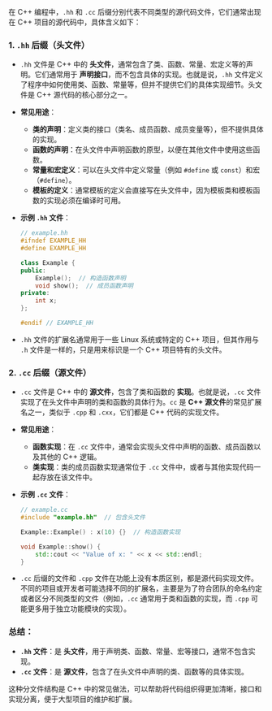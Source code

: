 在 C++ 编程中，`.hh` 和 `.cc` 后缀分别代表不同类型的源代码文件，它们通常出现在 C++ 项目的源代码中，具体含义如下：

### 1. **`.hh` 后缀（头文件）**

   - `.hh` 文件是 C++ 中的 **头文件**，通常包含了类、函数、常量、宏定义等的声明。它们通常用于 **声明接口**，而不包含具体的实现。也就是说，`.hh` 文件定义了程序中如何使用类、函数、常量等，但并不提供它们的具体实现细节。头文件是 C++ 源代码的核心部分之一。
   
   - **常见用途**：
     - **类的声明**：定义类的接口（类名、成员函数、成员变量等），但不提供具体的实现。
     - **函数的声明**：在头文件中声明函数的原型，以便在其他文件中使用这些函数。
     - **常量和宏定义**：可以在头文件中定义常量（例如 `#define` 或 `const`）和宏（`#define`）。
     - **模板的定义**：通常模板的定义会直接写在头文件中，因为模板类和模板函数的实现必须在编译时可用。
   
   - **示例 `.hh` 文件**：
     ```cpp
     // example.hh
     #ifndef EXAMPLE_HH
     #define EXAMPLE_HH

     class Example {
     public:
         Example();  // 构造函数声明
         void show();  // 成员函数声明
     private:
         int x;
     };

     #endif // EXAMPLE_HH
     ```

   - `.hh` 文件的扩展名通常用于一些 Linux 系统或特定的 C++ 项目，但其作用与 `.h` 文件是一样的，只是用来标识是一个 C++ 项目特有的头文件。

### 2. **`.cc` 后缀（源文件）**

   - `.cc` 文件是 C++ 中的 **源文件**，包含了类和函数的 **实现**。也就是说，`.cc` 文件实现了在头文件中声明的类和函数的具体行为。`cc` 是 **C++ 源文件**的常见扩展名之一，类似于 `.cpp` 和 `.cxx`，它们都是 C++ 代码的实现文件。
   
   - **常见用途**：
     - **函数实现**：在 `.cc` 文件中，通常会实现头文件中声明的函数、成员函数以及其他的 C++ 逻辑。
     - **类实现**：类的成员函数实现通常位于 `.cc` 文件中，或者与其他实现代码一起存放在该文件中。
   
   - **示例 `.cc` 文件**：
     ```cpp
     // example.cc
     #include "example.hh"  // 包含头文件

     Example::Example() : x(10) {}  // 构造函数实现

     void Example::show() {
         std::cout << "Value of x: " << x << std::endl;
     }
     ```

   - `.cc` 后缀的文件和 `.cpp` 文件在功能上没有本质区别，都是源代码实现文件。不同的项目或开发者可能选择不同的扩展名，主要是为了符合团队的命名约定或者区分不同类型的文件（例如，`.cc` 通常用于类和函数的实现，而 `.cpp` 可能更多用于独立功能模块的实现）。

### 总结：
- **`.hh` 文件**：是 **头文件**，用于声明类、函数、常量、宏等接口，通常不包含实现。
- **`.cc` 文件**：是 **源文件**，包含了在头文件中声明的类、函数等的具体实现。

这种分文件结构是 C++ 中的常见做法，可以帮助将代码组织得更加清晰，接口和实现分离，便于大型项目的维护和扩展。